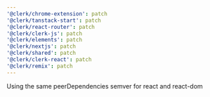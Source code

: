 ```yaml
---
'@clerk/chrome-extension': patch
'@clerk/tanstack-start': patch
'@clerk/react-router': patch
'@clerk/clerk-js': patch
'@clerk/elements': patch
'@clerk/nextjs': patch
'@clerk/shared': patch
'@clerk/clerk-react': patch
'@clerk/remix': patch
---
```


Using the same peerDependencies semver for react and react-dom
